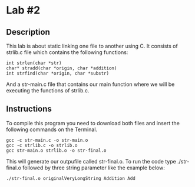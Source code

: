 # Lab #2

## Description
This lab is about static linking one file to another using C. It consists of strlib.c file which contains the following functions:
```
int strlen(char *str)
char* stradd(char *origin, char *addition)
int strfind(char *origin, char *substr)
```
And a str-main.c file that contains our main function where we will be executing the functions of strlib.c.

## Instructions
To compile this program you need to download both files and insert the following commands on the Terminal.
```
gcc -c str-main.c -o str-main.o
gcc -c strlib.c -o strlib.o
gcc str-main.o strlib.o -o str-final.o
```
This will generate our outpufile called str-final.o.
To run the code type ./str-final.o followed by three string parameter like the example below:
```
./str-final.o originalVeryLongString Addition Add
```
